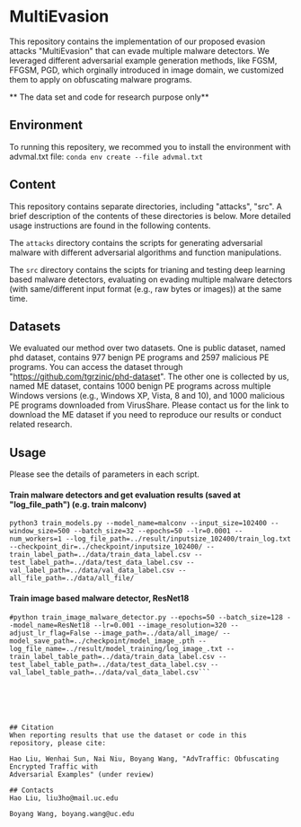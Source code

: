 # MultiEvasion

This repository contains the implementation of our proposed evasion attacks "MultiEvasion" that can evade multiple malware detectors. We leveraged different adversarial example generation methods, like FGSM, FFGSM, PGD, which orginally introduced in image domain, we customized them to apply on obfuscating malware programs.

** The data set and code for research purpose only**

## Environment
To running this repositery, we recommed you to install the environment with advmal.txt file:
```conda env create --file advmal.txt```


## Content

This repository contains separate directories, including "attacks", "src". A brief description of the contents of these directories is below.  More detailed usage instructions are found in the following contents.

The ```attacks``` directory contains the scripts for generating adversarial malware with different adversarial algorithms and function manipulations. 

The ```src``` directory contains the scipts for trianing and testing deep learning based malware detectors, evaluating on evading multiple malware detectors (with same/different input format (e.g., raw bytes or images)) at the same time.


## Datasets

We evaluated our method over two datasets. One is public dataset, named phd dataset, contains 977 benign PE programs and 2597 malicious PE programs. You can access the dataset through "https://github.com/tgrzinic/phd-dataset". The other one is collected by us, named ME dataset, contains 1000 benign PE programs across multiple Windows versions (e.g., Windows XP, Vista, 8 and 10), and 1000 malicious PE programs downloaded from VirusShare. Please contact us for the link to download the ME dataset if you need to reproduce our results or conduct related research. 



## Usage
Please see the details of parameters in each script.

#### Train malware detectors and get evaluation results (saved at "log_file_path") (e.g. train malconv)
```python3 train_models.py --model_name=malconv --input_size=102400 --window_size=500 --batch_size=32 --epochs=50 --lr=0.0001 --num_workers=1 --log_file_path=../result/inputsize_102400/train_log.txt --checkpoint_dir=../checkpoint/inputsize_102400/ --train_label_path=../data/train_data_label.csv --test_label_path=../data/test_data_label.csv --val_label_path=../data/val_data_label.csv --all_file_path=../data/all_file/```

#### Train image based malware detector, ResNet18
```python3 train_image_malware_detector.py --epochs=50 --batch_size=128 --model_name=ResNet18 --lr=0.001 --image_resolution=320 --adjust_lr_flag=False --image_path=../data/all_image/ --model_save_path=../checkpoint/model_image_.pth --log_file_name=../result/model_training/log_image_.txt --train_label_table_path=../data/train_data_label.csv --test_label_table_path=../data/test_data_label.csv --val_label_table_path=../data/val_data_label.csv
#python train_image_malware_detector.py --epochs=50 --batch_size=128 --model_name=ResNet18 --lr=0.001 --image_resolution=320 --adjust_lr_flag=False --image_path=../data/all_image/ --model_save_path=../checkpoint/model_image_.pth --log_file_name=../result/model_training/log_image_.txt --train_label_table_path=../data/train_data_label.csv --test_label_table_path=../data/test_data_label.csv --val_label_table_path=../data/val_data_label.csv```






## Citation
When reporting results that use the dataset or code in this repository, please cite:

Hao Liu, Wenhai Sun, Nai Niu, Boyang Wang, "AdvTraffic: Obfuscating Encrypted Traffic with
Adversarial Examples" (under review)

## Contacts
Hao Liu, liu3ho@mail.uc.edu

Boyang Wang, boyang.wang@uc.edu
